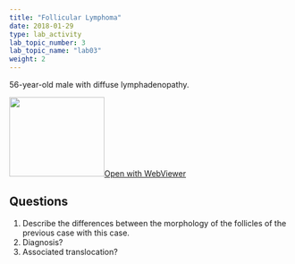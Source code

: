 ```yaml
---
title: "Follicular Lymphoma"
date: 2018-01-29
type: lab_activity
lab_topic_number: 3
lab_topic_name: "lab03"
weight: 2
---
```

<div class="entrybody">
<p>56-year-old male with diffuse lymphadenopathy.<br clear="all"></p>

<div class="thumbnail"><a href="https://pathologylab.ctl.columbia.edu/slides/slideheme_path_02/" target="_blank"><img alt="" src="/assets/images/slide_hemepath2.jpg" width="170" height="142" class="mt-image-left"></a><a href="https://pathologylab.ctl.columbia.edu/slides/slideheme_path_02/" target="_blank">Open with WebViewer</a></div>

<h2>Questions</h2>


<ol>
<li>Describe the differences between the morphology of the follicles of the previous case with this case.</li>
<li> Diagnosis?</li>
<li> Associated translocation?</li>
</ol>


						
</div>
